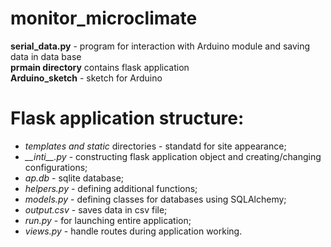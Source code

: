 # monitor_microclimate

__serial_data.py__ - program for interaction with Arduino module and saving data in data base  
__prmain directory__ contains flask application   
__Arduino_sketch__ - sketch for Arduino
# Flask application structure:  
* *templates and static* directories - standatd for site appearance;
* *\_\_inti\_\_.py* - constructing flask application object and creating/changing configurations;
* *ap.db* - sqlite database;
* *helpers.py* - defining additional functions;
* *models.py* - defining classes for databases using SQLAlchemy;
* *output.csv* - saves data in csv file;
* *run.py* - for launching entire application;
* *views.py* - handle routes during application working.

